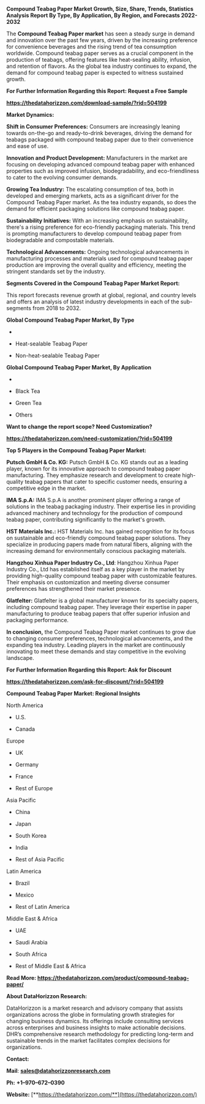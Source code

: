 **Compound Teabag Paper Market Growth, Size, Share, Trends, Statistics
Analysis Report By Type, By Application, By Region, and Forecasts
2022-2032**

The **Compound Teabag Paper market** has seen a steady surge in demand
and innovation over the past few years, driven by the increasing
preference for convenience beverages and the rising trend of tea
consumption worldwide. Compound teabag paper serves as a crucial
component in the production of teabags, offering features like
heat-sealing ability, infusion, and retention of flavors. As the global
tea industry continues to expand, the demand for compound teabag paper
is expected to witness sustained growth.

**For Further Information Regarding this Report: Request a Free Sample**

**<https://thedatahorizzon.com/download-sample/?rid=504199>**

**Market Dynamics:**

**Shift in Consumer Preferences:** Consumers are increasingly leaning
towards on-the-go and ready-to-drink beverages, driving the demand for
teabags packaged with compound teabag paper due to their convenience and
ease of use.

**Innovation and Product Development:** Manufacturers in the market are
focusing on developing advanced compound teabag paper with enhanced
properties such as improved infusion, biodegradability, and
eco-friendliness to cater to the evolving consumer demands.

**Growing Tea Industry:** The escalating consumption of tea, both in
developed and emerging markets, acts as a significant driver for the
Compound Teabag Paper market. As the tea industry expands, so does the
demand for efficient packaging solutions like compound teabag paper.

**Sustainability Initiatives:** With an increasing emphasis on
sustainability, there's a rising preference for eco-friendly packaging
materials. This trend is prompting manufacturers to develop compound
teabag paper from biodegradable and compostable materials.

**Technological Advancements:** Ongoing technological advancements in
manufacturing processes and materials used for compound teabag paper
production are improving the overall quality and efficiency, meeting the
stringent standards set by the industry.

**Segments Covered in the Compound Teabag Paper Market Report:**

This report forecasts revenue growth at global, regional, and country
levels and offers an analysis of latest industry developments in each of
the sub-segments from 2018 to 2032.

**Global Compound Teabag Paper Market, By Type**

-   

-   Heat-sealable Teabag Paper

-   Non-heat-sealable Teabag Paper

**Global Compound Teabag Paper Market, By Application**

-   

-   Black Tea

-   Green Tea

-   Others

**Want to change the report scope? Need Customization?**

**<https://thedatahorizzon.com/need-customization/?rid=504199>**

**Top 5 Players in the Compound Teabag Paper Market:**

**Putsch GmbH & Co. KG:** Putsch GmbH & Co. KG stands out as a leading
player, known for its innovative approach to compound teabag paper
manufacturing. They emphasize research and development to create
high-quality teabag papers that cater to specific customer needs,
ensuring a competitive edge in the market.

**IMA S.p.A:** IMA S.p.A is another prominent player offering a range of
solutions in the teabag packaging industry. Their expertise lies in
providing advanced machinery and technology for the production of
compound teabag paper, contributing significantly to the market's
growth.

**HST Materials Inc.:** HST Materials Inc. has gained recognition for
its focus on sustainable and eco-friendly compound teabag paper
solutions. They specialize in producing papers made from natural fibers,
aligning with the increasing demand for environmentally conscious
packaging materials.

**Hangzhou Xinhua Paper Industry Co., Ltd**: Hangzhou Xinhua Paper
Industry Co., Ltd has established itself as a key player in the market
by providing high-quality compound teabag paper with customizable
features. Their emphasis on customization and meeting diverse consumer
preferences has strengthened their market presence.

**Glatfelter:** Glatfelter is a global manufacturer known for its
specialty papers, including compound teabag paper. They leverage their
expertise in paper manufacturing to produce teabag papers that offer
superior infusion and packaging performance.

**In conclusion,** the Compound Teabag Paper market continues to grow
due to changing consumer preferences, technological advancements, and
the expanding tea industry. Leading players in the market are
continuously innovating to meet these demands and stay competitive in
the evolving landscape.

**For Further Information Regarding this Report: Ask for Discount**

**<https://thedatahorizzon.com/ask-for-discount/?rid=504199>**

**Compound Teabag Paper Market: Regional Insights**

North America

-   U.S.

-   Canada

Europe

-   UK

-   Germany

-   France

-   Rest of Europe

Asia Pacific

-   China

-   Japan

-   South Korea

-   India

-   Rest of Asia Pacific

Latin America

-   Brazil

-   Mexico

-   Rest of Latin America

Middle East & Africa

-   UAE

-   Saudi Arabia

-   South Africa

-   Rest of Middle East & Africa

**Read More:
<https://thedatahorizzon.com/product/compound-teabag-paper/>**

**About DataHorizzon Research:**

DataHorizzon is a market research and advisory company that assists
organizations across the globe in formulating growth strategies for
changing business dynamics. Its offerings include consulting services
across enterprises and business insights to make actionable decisions.
DHR’s comprehensive research methodology for predicting long-term and
sustainable trends in the market facilitates complex decisions for
organizations.

**Contact:**

**Mail**:
[**sales@datahorizzonresearch.com**](mailto:sales@datahorizzonresearch.com)

**Ph:** **+1–970–672–0390**

**Website:**
[**https://thedatahorizzon.com/**](https://thedatahorizzon.com/)

